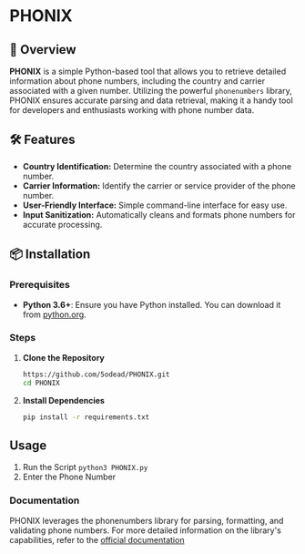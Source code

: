 # PHONIX
## 📱 Overview

**PHONIX** is a simple Python-based tool that allows you to retrieve detailed information about phone numbers, including the country and carrier associated with a given number. Utilizing the powerful `phonenumbers` library, PHONIX ensures accurate parsing and data retrieval, making it a handy tool for developers and enthusiasts working with phone number data.

## 🛠 Features

- **Country Identification:** Determine the country associated with a phone number.
- **Carrier Information:** Identify the carrier or service provider of the phone number.
- **User-Friendly Interface:** Simple command-line interface for easy use.
- **Input Sanitization:** Automatically cleans and formats phone numbers for accurate processing.

## 📦 Installation

### Prerequisites

- **Python 3.6+**: Ensure you have Python installed. You can download it from [python.org](https://www.python.org/downloads/).

### Steps

1. **Clone the Repository**

   ```bash
   https://github.com/5odead/PHONIX.git
   cd PHONIX

2. **Install Dependencies**
 
   ```bash
   pip install -r requirements.txt

## Usage
1. Run the Script
``python3 PHONIX.py``
3. Enter the Phone Number

### Documentation
PHONIX leverages the phonenumbers library for parsing, formatting, and validating phone numbers. For more detailed information on the library's capabilities, refer to the [official documentation](https://pypi.org/project/phonenumbers/)
